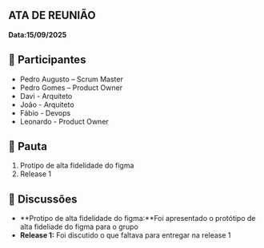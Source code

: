 ATA DE REUNIÃO
-

**Data:15/09/2025**

:raising_hand:  Participantes
-

- Pedro Augusto – Scrum Master  
- Pedro Gomes – Product Owner  
- Davi - Arquiteto
- João - Arquiteto
- Fábio - Devops  
- Leonardo - Product Owner

:mag_right:  Pauta
-

1. Protipo de alta fidelidade do figma  
2. Release 1

:speech_balloon: Discussões
-

- **Protipo de alta fidelidade do figma:**Foi apresentado o protótipo de alta fideliade do figma para o grupo
- **Release 1:** Foi discutido o que faltava para entregar na release 1 

